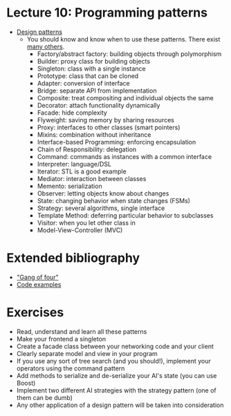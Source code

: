 # Lecture 10: Programming patterns

- [Design patterns](http://en.wikibooks.org/wiki/C%2B%2B_Programming/Code/Design_Patterns)
    - You should know and know when to use these patterns. There exist [many others](http://en.wikipedia.org/wiki/Software_design_pattern).
        - Factory/abstract factory: building objects through polymorphism
        - Builder: proxy class for building objects
        - Singleton: class with a single instance
        - Prototype: class that can be cloned
        - Adapter: conversion of interface
        - Bridge: separate API from implementation
        - Composite: treat compositing and individual objects the same
        - Decorator: attach functionality dynamically
        - Facade: hide complexity
        - Flyweight: saving memory by sharing resources
        - Proxy: interfaces to other classes (smart pointers)
        - Mixins: combination without inheritance
        - Interface-based Programming: enforcing encapsulation
        - Chain of Responsibility: delegation
        - Command: commands as instances with a common interface
        - Interpreter: language/DSL
        - Iterator: STL is a good example
        - Mediator: interaction between classes
        - Memento: serialization
        - Observer: letting objects know about changes
        - State: changing behavior when state changes (FSMs)
        - Strategy: several algorithms, single interface
        - Template Method: deferring particular behavior to subclasses
        - Visitor: when you let other class in
        - Model-View-Controller (MVC)

# Extended bibliography

- ["Gang of four"](http://en.wikipedia.org/wiki/Design_Patterns)
- [Code examples](http://calumgrant.net/patterns/)

# Exercises

- Read, understand and learn all these patterns
- Make your frontend a singleton
- Create a facade class between your networking code and your client
- Clearly separate model and view in your program
- If you use any sort of tree search (and you should!), implement your operators using the command
  pattern
- Add methods to serialize and de-serialize your AI's state (you can use Boost)
- Implement two different AI strategies with the strategy pattern (one of them can be dumb)
- Any other application of a design pattern will be taken into consideration


